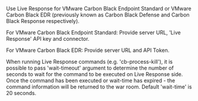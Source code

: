 Use Live Response for VMware Carbon Black Endpoint Standard or VMware Carbon Black EDR (previously known as Carbon Black Defense and Carbon Black Response respectively). 

For VMware Carbon Black Endpoint Standard:
Provide server URL,  'Live Response' API key and connector. 

For VMware Carbon Black EDR:
Provide server URL and API Token.


When running Live Response commands (e.g. 'cb-process-kill'), it is possible to pass 'wait-timeout' argument to determine the number of seconds to wait for the command to be executed on Live Response side. Once the command has been executed or wait-time has expired - the command information will be returned to the war room. 
Default 'wait-time' is 20 seconds.
